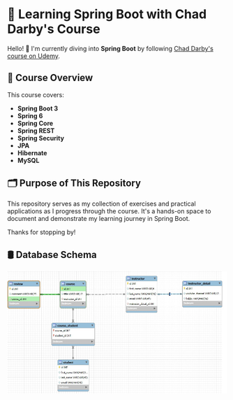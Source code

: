 
# 🌱 Learning Spring Boot with Chad Darby's Course

Hello! 👋 I'm currently diving into **Spring Boot** by following [Chad Darby's course on Udemy](https://www.udemy.com/course/spring-hibernate-tutorial).

## 📘 Course Overview
This course covers:
- **Spring Boot 3**
- **Spring 6**
- **Spring Core**
- **Spring REST**
- **Spring Security**
- **JPA**
- **Hibernate**
- **MySQL**

## 🗂️ Purpose of This Repository
This repository serves as my collection of exercises and practical applications as I progress through the course. It's a hands-on space to document and demonstrate my learning journey in Spring Boot.

Thanks for stopping by!

## 🛢️ Database Schema
![Final schema of database](img/final-schema.jpg)
